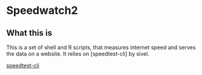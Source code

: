 # Speedwatch2

## What this is

This is a set of shell and R scripts, that measures internet speed and serves
the data on a website. It relies on [speedtest-cli] by sivel.

[speedtest-cli](https://github.com/sivel/speedtest-cli)

